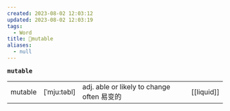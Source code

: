 ```yaml
---
created: 2023-08-02 12:03:12
updated: 2023-08-02 12:03:19
tags:
  - Word
title: 📖mutable
aliases:
  - null
---
```


<pre><strong>mutable</strong></pre>
|   |   |   |   |
|---|---|---|---|
|mutable|[ˈmju:təbl]|adj. able or likely to change often 易变的|[[liquid]]|